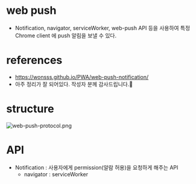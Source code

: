 # web push
+ Notification, navigator, serviceWorker, web-push API 등을 사용하여 특정 Chrome client 에 push 알림을 보낼 수 있다.


# references
+ https://wonsss.github.io/PWA/web-push-notification/
+ 아주 정리가 잘 되어있다. 작성자 분께 감사드립니다.🙏

# structure
<img src="./web-push-protocol.png" alt="web-push-protocol.png"/>

# API
+ Notification : 사용자에게 permission(알람 허용)을 요청하게 해주는 API
  + navigator : serviceWorker
